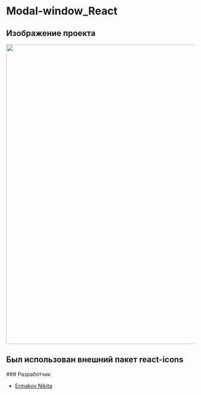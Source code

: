 # Modal-window_React
## Изображение проекта
<img src="https://i.ibb.co/zSfPSxn/image.png" width="800px">

<h2>Был использован внешний пакет react-icons </h2>
### Разработчик

- [Ermakov Nikita](https://github.com/agr0meow)
